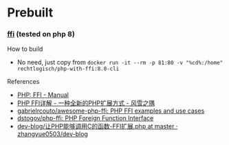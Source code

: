 Prebuilt
========
### [ffi](ffi.so) (tested on php 8)
How to build
- No need, just copy from `docker run -it --rm -p 81:80 -v "%cd%:/home" rechtlogisch/php-with-ffi:8.0-cli`

References
- [PHP: FFI - Manual](https://www.php.net/manual/en/class.ffi.php)
- [PHP FFI详解 - 一种全新的PHP扩展方式 - 风雪之隅](https://www.laruence.com/2020/03/11/5475.html)
- [gabrielrcouto/awesome-php-ffi: PHP FFI examples and use cases](https://github.com/gabrielrcouto/awesome-php-ffi)
- [dstogov/php-ffi: PHP Foreign Function Interface](https://github.com/dstogov/php-ffi)
- [dev-blog/让PHP能够调用C的函数-FFI扩展.php at master · zhangyue0503/dev-blog](https://github.com/zhangyue0503/dev-blog/blob/master/php/202004/source/%E8%AE%A9PHP%E8%83%BD%E5%A4%9F%E8%B0%83%E7%94%A8C%E7%9A%84%E5%87%BD%E6%95%B0-FFI%E6%89%A9%E5%B1%95.php)
